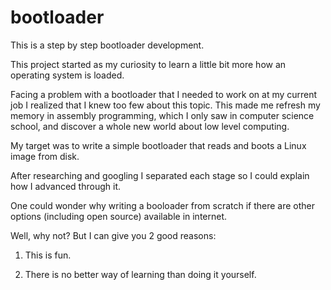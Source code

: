 # bootloader

This is a step by step bootloader development.

This project started as my curiosity to learn a little bit more how an operating system is loaded.

Facing a problem with a bootloader that I needed to work on at my current job I realized that I knew too few about this topic.
This made me refresh my memory in assembly programming, which I only saw in computer science school, and discover a whole new world about low level computing.

My target was to write a simple bootloader that reads and boots a Linux image from disk.

After researching and googling I separated each stage so I could explain how I advanced through it.

One could wonder why writing a booloader from scratch if there are other options (including open source) available in internet.

Well, why not? But I can give you 2 good reasons:

1) This is fun.

2) There is no better way of learning than doing it yourself.
